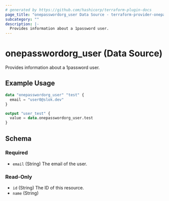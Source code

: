 ```yaml
---
# generated by https://github.com/hashicorp/terraform-plugin-docs
page_title: "onepasswordorg_user Data Source - terraform-provider-onepasswordorg"
subcategory: ""
description: |-
  Provides information about a 1password user.
---
```


# onepasswordorg_user (Data Source)

Provides information about a 1password user.

## Example Usage

```terraform
data "onepasswordorg_user" "test" {
  email = "user0@slok.dev"
}

output "user_test" {
  value = data.onepasswordorg_user.test
}
```

<!-- schema generated by tfplugindocs -->
## Schema

### Required

- `email` (String) The email of the user.

### Read-Only

- `id` (String) The ID of this resource.
- `name` (String)


